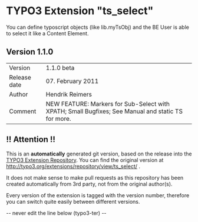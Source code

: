 # TYPO3 Extension "ts_select"
You can define typoscript objects (like lib.myTsObj)
and the BE User is able to select it like a Content Element.

## Version 1.1.0




<table>
	<tr><td>Version</td><td>1.1.0 beta</td></tr>
	<tr><td>Release date</td><td>07. February 2011</td></tr>
	<tr><td>Author</td><td>Hendrik Reimers</td></tr>
	<tr><td>Comment</td><td>NEW FEATURE: Markers for Sub-Select with XPATH; Small Bugfixes; See Manual and static TS for more.</td></tr>
</table>

## !! Attention !!
This is an **automatically** generated git version, based on the release into the [TYPO3 Extension Repository](http://www.typo3.org/extensions/).
You can find the original version at http://typo3.org/extensions/repository/view/ts_select/ .

It does not make sense to make pull requests as this repository has been created automatically from 3rd party, not from the original author(s).

Every version of the extension is tagged with the version number, therefore you can switch quite easily between different versions.


-- never edit the line below (typo3-ter) --